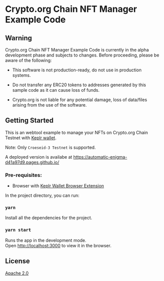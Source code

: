 # Crypto.org Chain NFT Manager Example Code

## Warning

Crypto.org Chain NFT Manager Example Code is currently in the alpha development phase and subjects to changes. Before proceeding, please be aware of the following:

- This software is not production-ready, do not use in production systems.

- Do not transfer any ERC20 tokens to addresses generated by this sample code as it can cause loss of funds.

- Crypto.org is not liable for any potential damage, loss of data/files arising from the use of the software.

## Getting Started

This is an webtool example to manage your NFTs on Crypto.org Chain Testnet with [Keplr wallet](https://wallet.keplr.app/).

Note: Only `Croeseid-3 Testnet` is supported. 

A deployed version is availabe at https://automatic-enigma-d41a97d9.pages.github.io/
### Pre-requisites:

- Browser with [Keplr Wallet Browser Extension](https://wallet.keplr.app/)

In the project directory, you can run:

### `yarn`
Install all the dependencies for the project.

### `yarn start`

Runs the app in the development mode.\
Open [http://localhost:3000](http://localhost:3000) to view it in the browser.

## License
[Apache 2.0](./LICENSE)